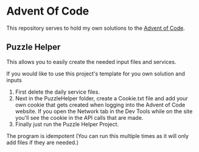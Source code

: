 # Advent Of Code
This repository serves to hold my own solutions to the [Advent of Code](https://adventofcode.com/).

## Puzzle Helper
This allows you to easily create the needed input files and services.

If you would like to use this project's template for you own solution and inputs
1. First delete the daily service files.
1. Next in the PuzzleHelper folder, create a Cookie.txt file and add your own cookie that gets created when logging into the Advent of Code website. If you open the Network tab in the Dev Tools while on the site you'll see the cookie in the API calls that are made.
1. Finally just run the Puzzle Helper Project.

The program is idempotent (You can run this multiple times as it will only add files if they are needed.)
